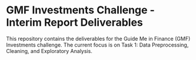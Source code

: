 # GMF Investments Challenge - Interim Report Deliverables

This repository contains the deliverables for the Guide Me in Finance (GMF) Investments challenge.
The current focus is on Task 1: Data Preprocessing, Cleaning, and Exploratory Analysis.
